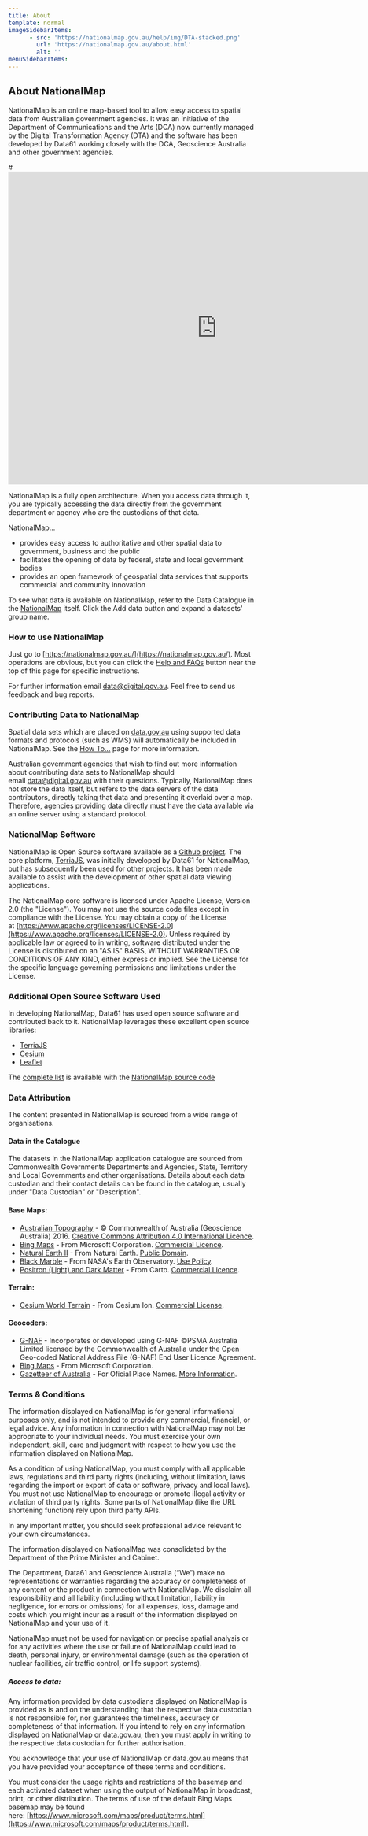```yaml
---
title: About
template: normal
imageSidebarItems:
      - src: 'https://nationalmap.gov.au/help/img/DTA-stacked.png'
        url: 'https://nationalmap.gov.au/about.html'
        alt: ''
menuSidebarItems:
---
```


## About NationalMap

NationalMap is an online map-based tool to allow easy access to spatial data from Australian government agencies. It was an initiative of the Department of Communications and the Arts (DCA) now currently managed by the Digital Transformation Agency (DTA) and the software has been developed by Data61 working closely with the DCA, Geoscience Australia and other government agencies.

#<iframe width="848" height="636" src="https://www.youtube.com/embed/gsEAq0x0xh4" frameborder="0" allow="accelerometer; autoplay; encrypted-media; gyroscope; picture-in-picture" allowfullscreen></iframe>

NationalMap is a fully open architecture. When you access data through it, you are typically accessing the data directly from the government department or agency who are the custodians of that data.

NationalMap...

- provides easy access to authoritative and other spatial data to government, business and the public
- facilitates the opening of data by federal, state and local government bodies
- provides an open framework of geospatial data services that supports commercial and community innovation

To see what data is available on NationalMap, refer to the Data Catalogue in the [NationalMap](https://nationalmap.gov.au/) itself. Click the Add data button and expand a datasets' group name.

### How to use NationalMap

Just go to [https://nationalmap.gov.au/](https://nationalmap.gov.au/). Most operations are obvious, but you can click the [Help and FAQs](https://nationalmap.gov.au/help/help.html) button near the top of this page for specific instructions.

For further information email [data@digital.gov.au](mailto:data@digital.gov.au). Feel free to send us feedback and bug reports.

### Contributing Data to NationalMap

Spatial data sets which are placed on [data.gov.au](https://data.gov.au/) using supported data formats and protocols (such as WMS) will automatically be included in NationalMap. See the [How To...](https://nationalmap.gov.au/help/help.html) page for more information.

Australian government agencies that wish to find out more information about contributing data sets to NationalMap should email [data@digital.gov.au](mailto:data@digital.gov.au) with their questions. Typically, NationalMap does not store the data itself, but refers to the data servers of the data contributors, directly taking that data and presenting it overlaid over a map. Therefore, agencies providing data directly must have the data available via an online server using a standard protocol.

### NationalMap Software

NationalMap is Open Source software available as a [Github project](https://github.com/TerriaJS/nationalmap). The core platform, [TerriaJS](https://github.com/TerriaJS/terriajs), was initially developed by Data61 for NationalMap, but has subsequently been used for other projects. It has been made available to assist with the development of other spatial data viewing applications.

The NationalMap core software is licensed under Apache License, Version 2.0 (the "License"). You may not use the source code files except in compliance with the License. You may obtain a copy of the License at [https://www.apache.org/licenses/LICENSE-2.0](https://www.apache.org/licenses/LICENSE-2.0). Unless required by applicable law or agreed to in writing, software distributed under the License is distributed on an "AS IS" BASIS, WITHOUT WARRANTIES OR CONDITIONS OF ANY KIND, either express or implied. See the License for the specific language governing permissions and limitations under the License.

### Additional Open Source Software Used

In developing NationalMap, Data61 has used open source software and contributed back to it. NationalMap leverages these excellent open source libraries:

- [TerriaJS](https://github.com/TerriaJS/terriajs)
- [Cesium](https://cesiumjs.org/)
- [Leaflet](https://leafletjs.com/)

The [complete list](https://github.com/TerriaJS/nationalmap/blob/master/LICENSE.md) is available with the [NationalMap source code](https://github.com/TerriaJS/nationalmap)

### Data Attribution

The content presented in NationalMap is sourced from a wide range of organisations.

#### Data in the Catalogue

The datasets in the NationalMap application catalogue are sourced from Commonwealth Governments Departments and Agencies, State, Territory and Local Governments and other organisations. Details about each data custodian and their contact details can be found in the catalogue, usually under "Data Custodian" or "Description".

#### Base Maps:

- [Australian Topography](https://data.gov.au/dataset/australian-topographic-base-map-web-mercator-wms) - © Commonwealth of Australia (Geoscience Australia) 2016. [Creative Commons Attribution 4.0 International Licence](https://creativecommons.org/licenses/by/4.0/).
- [Bing Maps](https://www.microsoft.com/en-us/maps/) - From Microsoft Corporation. [Commercial Licence](https://www.microsoft.com/en-us/maps/product).
- [Natural Earth II](https://www.naturalearthdata.com/downloads/10m-raster-data/10m-natural-earth-2/) - From Natural Earth. [Public Domain](https://www.naturalearthdata.com/about/terms-of-use/).
- [Black Marble](https://earthobservatory.nasa.gov/Features/NightLights) - From NASA's Earth Observatory. [Use Policy](https://earthobservatory.nasa.gov/image-use-policy).
- [Positron (Light) and Dark Matter](https://carto.com/location-data-services/basemaps/) - From Carto. [Commercial Licence](https://carto.com/location-data-services/basemaps/).

#### Terrain:

- [Cesium World Terrain](https://cesium.com/content/cesium-world-terrain/) - From Cesium Ion. [Commercial License](https://cesium.com/legal/terms-of-service/).

#### Geocoders:

- [G-NAF](https://data.gov.au/dataset/geocoded-national-address-file-g-naf) - Incorporates or developed using G-NAF ©PSMA Australia Limited licensed by the Commonwealth of Australia under the Open Geo-coded National Address File (G-NAF) End User Licence Agreement.
- [Bing Maps](https://www.microsoft.com/en-us/maps/) - From Microsoft Corporation.
- [Gazetteer of Australia](https://ecat.ga.gov.au/geonetwork/srv/eng/catalog.search#/metadata/e19a92fa-257c-159d-e044-00144fdd4fa6) - For Oficial Place Names. [More Information](https://s3-ap-southeast-2.amazonaws.com/fsdf.placenames/DPS/Composite+Gazetteer+DPS.pdf).

### Terms & Conditions

The information displayed on NationalMap is for general informational purposes only, and is not intended to provide any commercial, financial, or legal advice. Any information in connection with NationalMap may not be appropriate to your individual needs. You must exercise your own independent, skill, care and judgment with respect to how you use the information displayed on NationalMap.

As a condition of using NationalMap, you must comply with all applicable laws, regulations and third party rights (including, without limitation, laws regarding the import or export of data or software, privacy and local laws). You must not use NationalMap to encourage or promote illegal activity or violation of third party rights. Some parts of NationalMap (like the URL shortening function) rely upon third party APIs.

In any important matter, you should seek professional advice relevant to your own circumstances.

The information displayed on NationalMap was consolidated by the Department of the Prime Minister and Cabinet.

The Department, Data61 and Geoscience Australia (“We”) make no representations or warranties regarding the accuracy or completeness of any content or the product in connection with NationalMap. We disclaim all responsibility and all liability (including without limitation, liability in negligence, for errors or omissions) for all expenses, loss, damage and costs which you might incur as a result of the information displayed on NationalMap and your use of it.

NationalMap must not be used for navigation or precise spatial analysis or for any activities where the use or failure of NationalMap could lead to death, personal injury, or environmental damage (such as the operation of nuclear facilities, air traffic control, or life support systems).

##### Access to data:

Any information provided by data custodians displayed on NationalMap is provided as is and on the understanding that the respective data custodian is not responsible for, nor guarantees the timeliness, accuracy or completeness of that information. If you intend to rely on any information displayed on NationalMap or data.gov.au, then you must apply in writing to the respective data custodian for further authorisation.

You acknowledge that your use of NationalMap or data.gov.au means that you have provided your acceptance of these terms and conditions.

You must consider the usage rights and restrictions of the basemap and each activated dataset when using the output of NationalMap in broadcast, print, or other distribution. The terms of use of the default Bing Maps basemap may be found here: [https://www.microsoft.com/maps/product/terms.html](https://www.microsoft.com/maps/product/terms.html).

